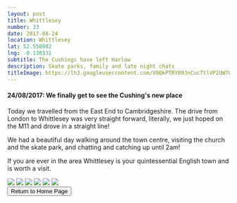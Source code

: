 ```yaml
---
layout: post
title: Whittlesey
number: 33
date: 2017-08-24
location: Whittlesey
lat: 52.558002
lng: -0.130331
subtitle: The Cushings have left Harlow
description: Skate parks, family and late night chats
titleImage: https://lh3.googleusercontent.com/V0QkPTRY09JnCucTtlVP2UW7CaQuG7-HZBggDbdgB29ehW-xYIDcJXQt2SF7Dx7wuYDZgk86JkFZ5AT-tWG6UTlU-vZrEe5J4ijWySgBK34s1BMYJtKlZu2B9mcQMnh5Bikegquvpg4=w2400
---
```


<h4>24/08/2017: We finally get to see the Cushing's new place</h4>

Today we travelled from the East End to Cambridgeshire. The drive from London to Whittlesey was very straight forward, literally, we just hoped on the M11 and drove in a straight line! 

We had a beautiful day walking around the town centre, visiting the church and the skate park, and chatting and catching up until 2am! 

If you are ever in the area Whittlesey is your quintessential English town and is worth a visit. 

<img src="https://lh3.googleusercontent.com/FtU_3jsFp3hb2Yl66fPISg_6ZWfdsXhPE_1PqYXhPwf7b72FR6sUMcGckJ-3572WHgs1jwWgG6oxo2Vzsu5TmMpKitQ1NNm--lwjB9GfPIEL7t1DxvxRAqVyOUndCKe1HaXAaA4wA38=w2400" class="image1">
<img src="https://lh3.googleusercontent.com/YYcw51rwbW8p4wXFrTfAJXRxb9nu93OzjdHRu6PWqJ3gb0AToAz3XCeKoruSDEaEXrYg6XKGbtaaIjdEd9sZG0wiX32GIWllZ6TpGBazrRAyzEvsLjRf34JC_09EsuNssfwxF-7HfW0=w2400" class="image1">
<img src="https://lh3.googleusercontent.com/8riLTGYW8wFINuC7Ae2usxyey6Qh7rqVjWMvReFLyF7eShw6t_3c9KN5Y1rebVTmBIWOLOlZWS_6Dd0nPKihTkDiJ4eLyQUPgU7mgWzeyngv7p_EdGAyWCRyX4bQdC-p7y9U3hAYbjU=w2400" class="image1">
<img src="https://lh3.googleusercontent.com/uoq8wqAwMTp2KNKpt-7E0R6pULYcaaBohAeWjOXmvwUK5NJVUHl8iSPYP0zqgXJYSTdygCmvu46Zn-FEvMCCImNua_hblg6_-twwwW8V1--BZg26ZfwSwYxeB-iNO-mZl4FbxCsVLlo=w2400" class="image1">
<img src="https://lh3.googleusercontent.com/v1aKhLTanzDxsaXx4OUYNWPjP1_t1t1dsNdA2jFhV8AvisBoEdgEkJYrCLr40-Ry2Oo3tfvY_IAMA_T1_nE3-pRyIu34_Z-i4bxSRX5bU53cCctd_2FVLG3CHHuVvy7mGe1uBlXoQGM=w2400" class="image1">
<img src="https://lh3.googleusercontent.com/BlotvKXlOzE4gGyAiHdHyFFVPwrbo3nPfqRInkmqrazXbJot0HMPkcv-snVBZ4GIuoOhTvCujFJNIclrIiq6tYszo9ZWWnR5uRUMma_ThEf0qHN3G_7V0AMqPinHluLz0DuM-C-YKMI=w2400" class="image1">

<div class="wrapper">
  <input type="button" class="button" value="Return to Home Page" onclick="self.close()">
</div>

